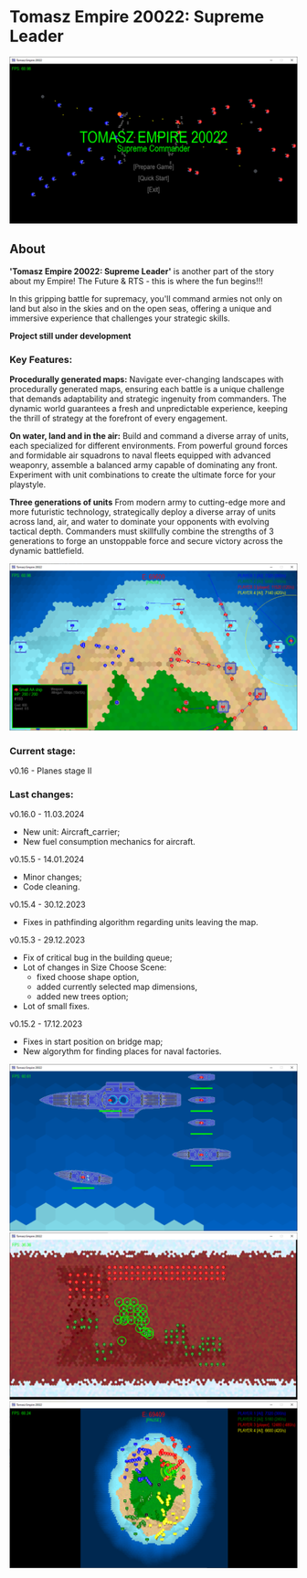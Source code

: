 # Tomasz Empire 20022: Supreme Leader

<p align="center">
  <img src="screens/screenshot4_20240114.png" alt="Tomasz Empire 20022">
</p>

## About
**'Tomasz Empire 20022: Supreme Leader'** is another part of the story about my Empire! The Future &amp; RTS - this is where the fun begins!!! 

In this gripping battle for supremacy, you'll command armies not only on land but also in the skies and on the open seas, offering a unique and immersive experience that challenges your strategic skills.

**Project still under development**

### Key Features:

**Procedurally generated maps:**
Navigate ever-changing landscapes with procedurally generated maps, ensuring each battle is a unique challenge that demands adaptability and strategic ingenuity from commanders. The dynamic world guarantees a fresh and unpredictable experience, keeping the thrill of strategy at the forefront of every engagement.

**On water, land and in the air:**
Build and command a diverse array of units, each specialized for different environments. From powerful ground forces and formidable air squadrons to naval fleets equipped with advanced weaponry, assemble a balanced army capable of dominating any front. Experiment with unit combinations to create the ultimate force for your playstyle.

**Three generations of units**
From modern army to cutting-edge more and more futuristic technology, strategically deploy a diverse array of units across land, air, and water to dominate your opponents with evolving tactical depth. Commanders must skillfully combine the strengths of 3 generations to forge an unstoppable force and secure victory across the dynamic battlefield.

<p align="center">
  <img src="screens/screenshot5_20240114.png" alt="Tomasz Empire 20022 - Gameplay">
</p>

### Current stage:
v0.16 - Planes stage II

### Last changes:
v0.16.0 - 11.03.2024

* New unit: Aircraft_carrier;
* New fuel consumption mechanics for aircraft.

v0.15.5 - 14.01.2024
* Minor changes;
* Code cleaning.

v0.15.4 - 30.12.2023
* Fixes in pathfinding algorithm regarding units leaving the map.

v0.15.3 - 29.12.2023
* Fix of critical bug in the building queue;
* Lot of changes in Size Choose Scene:
    * fixed choose shape option,
    * added currently selected map dimensions,
    * added new trees option;  
* Lot of small fixes.

v0.15.2 - 17.12.2023
* Fixes in start position on bridge map;
* New algorythm for finding places for naval factories.


<p align="center">
  <img src="screens/screenshot2_20230115.png" alt="Tomasz Empire 20022 - Fleet">
  <br />
  <img src="screens/screenshot3_20230115.png" alt="Tomasz Empire 20022 - Mars poles Map">
  <br />
  <img src="screens/screenshot6_20240114.png" alt="Tomasz Empire 20022 - Island">
</p>

